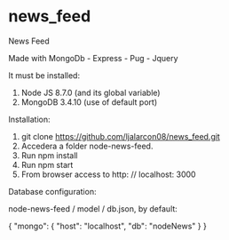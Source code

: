 # news_feed
News Feed

Made with MongoDb - Express - Pug - Jquery

It must be installed:

1. Node JS 8.7.0 (and its global variable)
2. MongoDB 3.4.10 (use of default port)

Installation:

1. git clone https://github.com/ljalarcon08/news_feed.git
2. Accedera a folder node-news-feed.
3. Run npm install
4. Run npm start
5. From browser access to http: // localhost: 3000

Database configuration:

node-news-feed / model / db.json, by default:

{
"mongo": {
"host": "localhost",
"db": "nodeNews"
}
}
